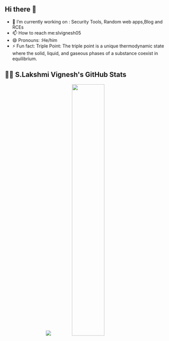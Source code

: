 ## Hi there 👋

- 🔭 I’m currently working on : Security Tools, Random web apps,Blog and RCEs
- 📫 How to reach me:slvignesh05
- 😄 Pronouns: :He/him
- ⚡ Fun fact: Triple Point:
The triple point is a unique thermodynamic state where the solid, liquid, and gaseous phases of a substance coexist in equilibrium.

## 🧑‍💻 S.Lakshmi Vignesh's GitHub Stats

<p align="center">
  <img src="https://github-readme-stats.vercel.app/api?username=slvignesh05&show_icons=true&theme=blue-green&count_private=true&hide_rank=false&hide_border=true%22%20width=%2245%" />
  <img src="https://github-readme-stats.vercel.app/api/top-langs/?username=slvignesh05&layout=compact&hide_border=true" width="45%" />
</p>
